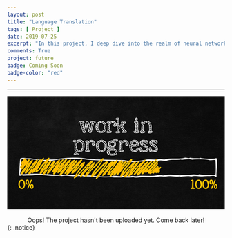 ```yaml
---
layout: post
title: "Language Translation"
tags: [ Project ]
date: 2019-07-25
excerpt: "In this project, I deep dive into the realm of neural network machine translation. I wish to train a sequence to sequence model on a dataset of English and French sentences that can translate new sentences from English to French."
comments: True
project: future
badge: Coming Soon
badge-color: "red"
---
```


---

![png](/assets/img/wip.jpg)
<center> Oops! The project hasn't been uploaded yet. Come back later! </center>
{: .notice}
